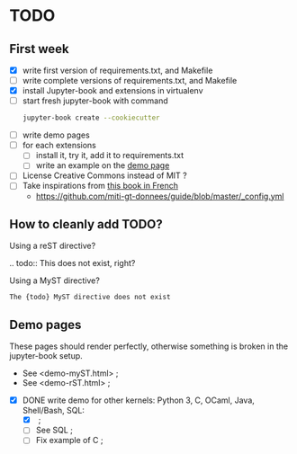 # TODO

## First week
- [x] write first version of requirements.txt, and Makefile
- [ ] write complete versions of requirements.txt, and Makefile
- [x] install Jupyter-book and extensions in virtualenv
- [ ] start fresh jupyter-book with command
  ```bash
  jupyter-book create --cookiecutter
  ```
- [ ] write demo pages
- [ ] for each extensions
  - [ ] install it, try it, add it to requirements.txt
  - [ ] write an example on the [demo page](Extensions_sphinx.html)
- [ ] License Creative Commons instead of MIT ?
- [ ] Take inspirations from [this book in French](https://mi-gt-donnees.pages.math.unistra.fr/guide)
  - https://github.com/miti-gt-donnees/guide/blob/master/_config.yml

## How to cleanly add TODO?

Using a reST directive?

.. todo:: This does not exist, right?

Using a MyST directive?

```{todo}
The {todo} MyST directive does not exist
```

## Demo pages

These pages should render perfectly, otherwise something is broken in the jupyter-book setup.

- See <demo-myST.html> ;
- See <demo-rST.html> ;
- [x] DONE write demo for other kernels: Python 3, C, OCaml, Java, Shell/Bash, SQL:
  - [x] <notebooks/> ;
  - [ ] See SQL ;
  - [ ] Fix example of C ;
